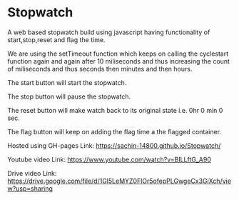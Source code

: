 # Stopwatch

A web based stopwatch build using javascript having functionality of start,stop,reset and flag the time.

We are using the setTimeout function which keeps on calling the cyclestart function again and again after 10 miliseconds and thus increasing the count of miliseconds and thus seconds then minutes and then hours.

The start button will start the stopwatch.

The stop button will pause the stopwatch.

The reset button will make watch back to its original state i.e. 0hr 0 min 0 sec.

The flag button will keep on adding the flag time a the flagged container.

Hosted using GH-pages Link: https://sachin-14800.github.io/Stopwatch/

Youtube video Link: https://www.youtube.com/watch?v=BILLftG_A90

Drive video Link: https://drive.google.com/file/d/1Gl5LeMYZ0FlOr5ofepPLGwgeCx3GiXch/view?usp=sharing
